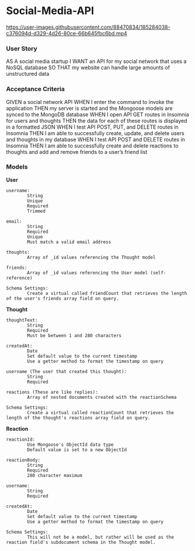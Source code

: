 # Social-Media-API


https://user-images.githubusercontent.com/88470834/185284038-c376094d-d329-4d26-80ce-66b645fbc6bd.mp4


### User Story
AS A social media startup
I WANT an API for my social network that uses a NoSQL database
SO THAT my website can handle large amounts of unstructured data

### Acceptance Criteria
GIVEN a social network API
WHEN I enter the command to invoke the application
THEN my server is started and the Mongoose models are synced to the MongoDB database
WHEN I open API GET routes in Insomnia for users and thoughts
THEN the data for each of these routes is displayed in a formatted JSON
WHEN I test API POST, PUT, and DELETE routes in Insomnia
THEN I am able to successfully create, update, and delete users and thoughts in my database
WHEN I test API POST and DELETE routes in Insomnia
THEN I am able to successfully create and delete reactions to thoughts and add and remove friends to a user’s friend list

### Models
**User**
```
username: 
        String
        Unique
        Required
        Trimmed
```
```
email: 
        String
        Required
        Unique
        Must match a valid email address 
```
```
thoughts:
        Array of _id values referencing the Thought model
```
```
friends:
        Array of _id values referencing the User model (self-reference)
```
```
Schema Settings:
        Create a virtual called friendCount that retrieves the length of the user's friends array field on query.
```

**Thought**
```
thoughtText: 
        String
        Required
        Must be between 1 and 280 characters
```
```
createdAt: 
        Date
        Set default value to the current timestamp
        Use a getter method to format the timestamp on query
```
```
username (The user that created this thought):
        String
        Required
```
```
reactions (These are like replies):
        Array of nested documents created with the reactionSchema
```
```
Schema Settings:
        Create a virtual called reactionCount that retrieves the length of the thought's reactions array field on query.
```

**Reaction**
```
reactionId: 
        Use Mongoose's ObjectId data type
        Default value is set to a new ObjectId
```
```
reactionBody: 
        String
        Required
        280 character maximum
```
```
username:
        String
        Required
```
```
createdAt:
        Date
        Set default value to the current timestamp
        Use a getter method to format the timestamp on query
```
```
Schema Settings:
        This will not be a model, but rather will be used as the reaction field's subdocument schema in the Thought model.
```
